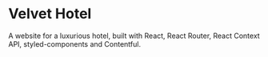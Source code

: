# Velvet Hotel

A website for a luxurious hotel, built with React, React Router, React Context API, styled-components and Contentful.
